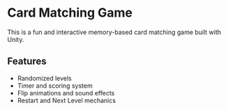 # Card Matching Game 

This is a fun and interactive memory-based card matching game built with Unity.

## Features
- Randomized levels
- Timer and scoring system
- Flip animations and sound effects
- Restart and Next Level mechanics
